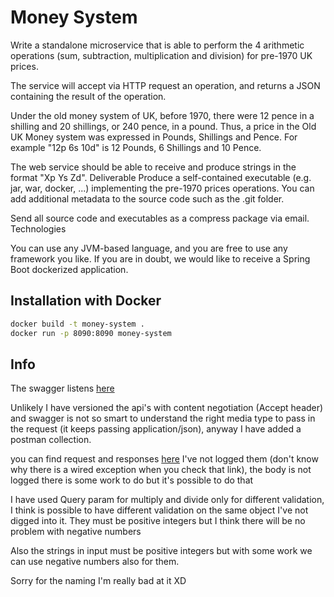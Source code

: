 # Money System   

Write a standalone microservice that is able to perform the 4 arithmetic operations (sum,
subtraction, multiplication and division) for pre-1970 UK prices.

The service will accept via
HTTP request an operation, and returns a JSON containing the result of the operation.


Under the old money system of UK, before 1970, there were 12 pence in a shilling and 20
shillings, or 240 pence, in a pound. Thus, a price in the Old UK Money system was
expressed in Pounds, Shillings and Pence. For example "12p 6s 10d" is 12 Pounds, 6
Shillings and 10 Pence.


The web service should be able to receive and produce strings in the format "Xp Ys Zd".
Deliverable
Produce a self-contained executable (e.g. jar, war, docker, ...) implementing the pre-1970
prices operations. You can add additional metadata to the source code such as the .git folder.


Send all source code and executables as a compress package via email.
Technologies


You can use any JVM-based language, and you are free to use any framework you like. If
you are in doubt, we would like to receive a Spring Boot dockerized application.

## Installation with Docker

```bash
docker build -t money-system .
docker run -p 8090:8090 money-system
```

## Info

The swagger listens [here](http://localhost:8090/swagger-ui/index.html)

Unlikely I have versioned the api's with content negotiation (Accept header) and swagger is not so smart to understand the right media type to pass in the request (it keeps passing application/json), anyway I have added a postman collection.

you can find request and responses [here](http://localhost:8090/actuator/httpexchanges) I've not logged them (don't know why there is a wired exception when you check that link), the body is not logged there is some work to do but it's possible to do that

I have used Query param for multiply and divide only for different validation, I think is possible to have different validation on the same object I've not digged into it. They must be positive integers but I think there will be no problem with negative numbers

Also the strings in input must be positive integers but with some work we can use negative numbers also for them.

Sorry for the naming I'm really bad at it XD

